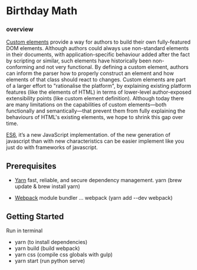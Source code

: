 # Birthday Math

### overview
[Custom elements](https://www.w3.org/TR/custom-elements/) provide a way for authors to build their own fully-featured DOM elements. Although authors could always use non-standard elements in their documents, with application-specific behaviour added after the fact by scripting or similar, such elements have historically been non-conforming and not very functional. By defining a custom element, authors can inform the parser how to properly construct an element and how elements of that class should react to changes. Custom elements are part of a larger effort to "rationalise the platform", by explaining existing platform features (like the elements of HTML) in terms of lower-level author-exposed extensibility points (like custom element definition). Although today there are many limitations on the capabilities of custom elements—both functionally and semantically—that prevent them from fully explaining the behaviours of HTML's existing elements, we hope to shrink this gap over time.

[ES6](http://es6-features.org/), it’s a new JavaScript implementation. of the new generation of javascript than with new characteristics can be easier implement like you just do with frameworks of javascript.

## Prerequisites
- [Yarn](https://yarnpkg.com/lang/en/) fast, reliable, and secure dependency management.
yarn (brew update & brew install yarn)

- [Webpack](https://webpack.js.org/) module bundler ...
webpack (yarn add --dev webpack)

## Getting Started

Run in terminal

- yarn (to install dependencies)
- yarn build (build webpack)
- yarn css (compile css globals with gulp)
- yarn start (run python serve)
